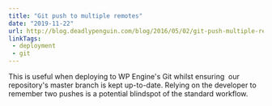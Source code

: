 ```yaml
---
title: "Git push to multiple remotes"
date: "2019-11-22"
url: http://blog.deadlypenguin.com/blog/2016/05/02/git-push-multiple-remotes/
linkTags:
 - deployment
 - git
---
```


This is useful when deploying to WP Engine's Git whilst ensuring  our repository's master branch is kept up-to-date. Relying on the developer to remember two pushes is a potential blindspot of the standard workflow.
